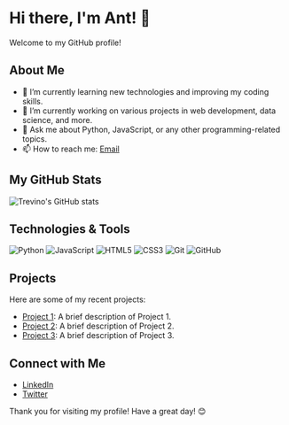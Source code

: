 # Hi there, I'm Ant! 👋

Welcome to my GitHub profile!

## About Me

- 🌱 I’m currently learning new technologies and improving my coding skills.
- 💼 I’m currently working on various projects in web development, data science, and more.
- 💬 Ask me about Python, JavaScript, or any other programming-related topics.
- 📫 How to reach me: [Email](mailto:your-email@example.com)

## My GitHub Stats

![Trevino's GitHub stats](https://github-readme-stats.vercel.app/api?username=trevino293&show_icons=true&theme=radical)

## Technologies & Tools

![Python](https://img.shields.io/badge/-Python-333333?style=flat&logo=python)
![JavaScript](https://img.shields.io/badge/-JavaScript-333333?style=flat&logo=javascript)
![HTML5](https://img.shields.io/badge/-HTML5-333333?style=flat&logo=html5)
![CSS3](https://img.shields.io/badge/-CSS3-333333?style=flat&logo=css3)
![Git](https://img.shields.io/badge/-Git-333333?style=flat&logo=git)
![GitHub](https://img.shields.io/badge/-GitHub-333333?style=flat&logo=github)

## Projects

Here are some of my recent projects:

- [Project 1](https://github.com/trevino293/project1): A brief description of Project 1.
- [Project 2](https://github.com/trevino293/project2): A brief description of Project 2.
- [Project 3](https://github.com/trevino293/project3): A brief description of Project 3.

## Connect with Me

- [LinkedIn](https://www.linkedin.com/in/anthony-trevinoo)
- [Twitter](https://twitter.com/antfinanceapp)

Thank you for visiting my profile! Have a great day! 😊
